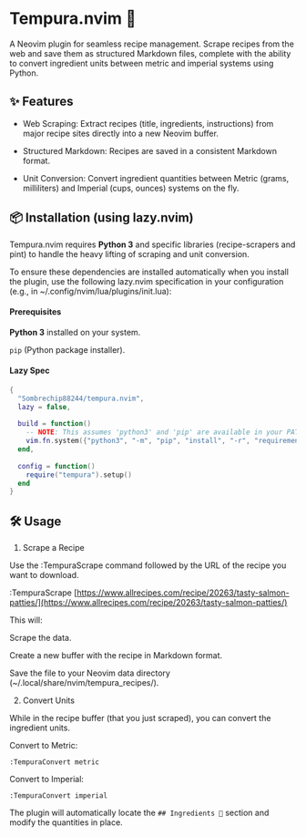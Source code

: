 # Tempura.nvim 🍤

A Neovim plugin for seamless recipe management. Scrape recipes from the web and save them as structured Markdown files, complete with the ability to convert ingredient units between metric and imperial systems using Python.

## ✨ Features

 - Web Scraping: Extract recipes (title, ingredients, instructions) from major recipe sites directly into a new Neovim buffer.

 - Structured Markdown: Recipes are saved in a consistent Markdown format.

- Unit Conversion: Convert ingredient quantities between Metric (grams, milliliters) and Imperial (cups, ounces) systems on the fly.

## 📦 Installation (using lazy.nvim)

Tempura.nvim requires **Python 3** and specific libraries (recipe-scrapers and pint) to handle the heavy lifting of scraping and unit conversion.

To ensure these dependencies are installed automatically when you install the plugin, use the following lazy.nvim specification in your configuration (e.g., in ~/.config/nvim/lua/plugins/init.lua):

#### Prerequisites

**Python 3** installed on your system.

`pip` (Python package installer).

#### Lazy Spec
```lua
{
  "Sombrechip88244/tempura.nvim",
  lazy = false,
  
  build = function()
    -- NOTE: This assumes 'python3' and 'pip' are available in your PATH.
    vim.fn.system({"python3", "-m", "pip", "install", "-r", "requirements.txt"})
  end,
  
  config = function()
    require("tempura").setup()
  end
}
```

## 🛠️ Usage

1. Scrape a Recipe

Use the :TempuraScrape command followed by the URL of the recipe you want to download.

:TempuraScrape [https://www.allrecipes.com/recipe/20263/tasty-salmon-patties/](https://www.allrecipes.com/recipe/20263/tasty-salmon-patties/)


This will:

Scrape the data.

Create a new buffer with the recipe in Markdown format.

Save the file to your Neovim data directory (~/.local/share/nvim/tempura_recipes/).

2. Convert Units

While in the recipe buffer (that you just scraped), you can convert the ingredient units.

Convert to Metric:

`:TempuraConvert metric`


Convert to Imperial:

`:TempuraConvert imperial`


The plugin will automatically locate the `## Ingredients 🧂` section and modify the quantities in place.